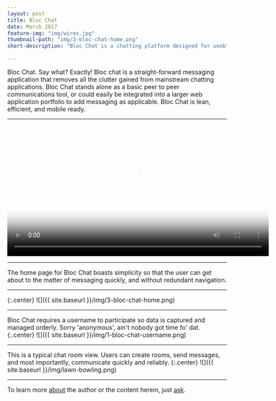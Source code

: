 ```yaml
---
layout: post
title: Bloc Chat
date: March 2017
feature-img: "img/wires.jpg"
thumbnail-path: "img/3-bloc-chat-home.png"
short-description: "Bloc Chat is a chatting platform designed for unobtrusive discussion."

---
```


Bloc Chat.  Say what?  Exactly!  Bloc chat is a straight-forward messaging application that removes all the clutter gained from mainstream chatting applications.  Bloc Chat stands alone as a basic peer to peer communications tool, or could easily be integrated into a larger web application portfolio to add messaging as applicable.  Bloc Chat is lean, efficient, and mobile ready.

---

<div class="tcent">
  <video width="600" height="auto" controls autobuffer
    src="https://s3.us-east-2.amazonaws.com/brandon-personal/bloc-chat-video.mp4" type="video/mp4" poster="/img/3-bloc-chat-home.png" class="picshad">
    Your browser does not support HTML5 video.
  </video>
</div>

---

The home page for Bloc Chat boasts simplicity so that the user can get about to the matter of messaging quickly, and without redundant navigation.

---

{:.center}
![]({{ site.baseurl }}/img/3-bloc-chat-home.png)

---

Bloc Chat requires a username to participate so data is captured and managed orderly.  Sorry 'anonymous', ain't nobody got time fo' dat.
{:.center}
![]({{ site.baseurl }}/img/1-bloc-chat-username.png)

---

This is a typical chat room view.  Users can create rooms, send messages, and most importantly, communicate quickly and reliably.
{:.center}
![]({{ site.baseurl }}/img/lawn-bowling.png)

---
To learn more [about](/about) the author or the content herein, just [ask](/contact/).

